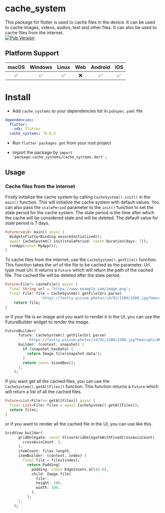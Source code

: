 # cache_system

This package for flutter is used to cache files in the device. It can be used to cache images, videos, audios, text and other files. It can also be used to cache files from the internet.
<br>
[![Pub Version](https://img.shields.io/pub/v/cache_systems)](https://pub.dev/packages/cache_systems)

## Platform Support

| macOS | Windows | Linux | Web | Android | iOS |
| :---: | :-----: | :---: | :-: | :-----: | :-: |
|  ✅   |   ✅    |  ✅   | ❌  |   ✅    | ✅  |

# Install

- Add `cache_systems` to your dependencies list in `pubspec.yaml` file

```yaml
dependencies:
  flutter:
    sdk: flutter
  cache_systems: ^0.0.3
```

- Run `flutter packages get` from your root project

- import the package by `import 'package:cache_systems/cache_systems.dart';`

## Usage

### Cache files from the internet

Firstly initialize the cache system by calling `CacheSystem().init()` in the `main()` function. This will initialize the cache system with default values. You can also pass the `stalePeriod` parameter to the `init()` function to set the stale period for the cache system. The stale period is the time after which the cache will be considered stale and will be deleted. The default value for stale period is 7 days.

```dart
Future<void> main() async {
  WidgetsFlutterBinding.ensureInitialized();
  await CacheSystem().init(stalePeriod: const Duration(days: 7));
  runApp(const MyApp());
}
```

To cache files from the internet, use the `CacheSystem().getFile()` function. This function takes the url of the file to be cached as the parameter. Url type must Uri. It returns a `Future` which will return the path of the cached file. The cached file will be deleted after the stale period.

```dart
Future<File?> cacheFile() async {
  final String url = 'https://www.example.com/image.png';
  final File? file = CacheSystem().getFile(Uri.parse(
                'https://fastly.picsum.photos/id/91/1500/1500.jpg?hmac=gFLcWG7TwMqsOm5ZizQJNJ2tYsENkSQdMMmNNp8Avvs'));
    return file;
}
```

or if your file is an image and you want to render it in the UI, you can use the FutureBuilder widget to render the image.

```dart
FutureBuilder(
      future: CacheSystem().getFile(Uri.parse(
          'https://fastly.picsum.photos/id/91/1500/1500.jpg?hmac=gFLcWG7TwMqsOm5ZizQJNJ2tYsENkSQdMMmNNp8Avvs')),
      builder: (context, snapshot) {
        if (snapshot.hasData) {
          return Image.file(snapshot.data!);
        }
        return const SizedBox();
      },
    );
```

If you want get all the cached files, you can use the `CacheSystem().getAllFiles()` function. This function returns a `Future` which will return a list of all the cached files.

```dart
Future<List<File?>> getAllFiles() async {
  final List<File> files = await CacheSystem().getAllFiles();
  return files;
}
```

or if you want to render all the cached file in the UI, you can use like this.

```dart
GridView.builder(
      gridDelegate: const SliverGridDelegateWithFixedCrossAxisCount(
        crossAxisCount: 3,
      ),
      itemCount: files.length,
      itemBuilder: (context, index) {
        final file = files[index];
          return Padding(
            padding: const EdgeInsets.all(8.0),
            child: Image.file(
              file!,
              height: 100,
              width: 100,
            ),
          );
      },
    );
```
